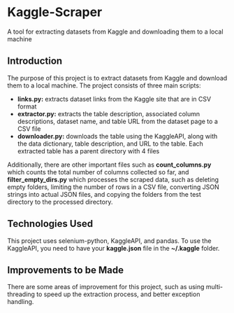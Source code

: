 <!DOCTYPE html>
<html>
  <head>
    <meta charset="utf-8">
  </head>
  <body>
    <h1>Kaggle-Scraper</h1>
    <p>A tool for extracting datasets from Kaggle and downloading them to a local machine</p>
    <h2>Introduction</h2>
    <p>The purpose of this project is to extract datasets from Kaggle and download them to a local machine. The project consists of three main scripts:</p>
    <ul>
      <li><strong>links.py:</strong> extracts dataset links from the Kaggle site that are in CSV format</li>
      <li><strong>extractor.py:</strong> extracts the table description, associated column descriptions, dataset name, and table URL from the dataset page to a CSV file</li>
      <li><strong>downloader.py:</strong> downloads the table using the KaggleAPI, along with the data dictionary, table description, and URL to the table. Each extracted table has a parent directory with 4 files</li>
    </ul>
    <p>Additionally, there are other important files such as <strong>count_columns.py</strong> which counts the total number of columns collected so far, and <strong>filter_empty_dirs.py</strong> which processes the scraped data, such as deleting empty folders, limiting the number of rows in a CSV file, converting JSON strings into actual JSON files, and copying the folders from the test directory to the processed directory.</p>
    <h2>Technologies Used</h2>
    <p>This project uses selenium-python, KaggleAPI, and pandas. To use the KaggleAPI, you need to have your <strong>kaggle.json</strong> file in the <strong>~/.kaggle</strong> folder.</p>
    <h2>Improvements to be Made</h2>
    <p>There are some areas of improvement for this project, such as using multi-threading to speed up the extraction process, and better exception handling.</p>
  </body>
</html>
